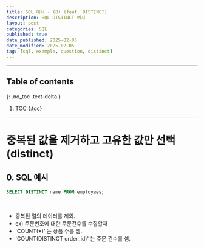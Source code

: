 ```yaml
---
title: SQL 예시 - (8) (feat. DISTINCT)
description: SQL DISTINCT 예시
layout: post
categories: SQL
published: true
date_published: 2025-02-05
date_modified: 2025-02-05
tag: [sql, example, question, distinct]
---
```

---
## Table of contents
{: .no_toc .text-delta }

1. TOC
{:toc}
---

<!-- 글의 제목은 #
    나머지 큰 제목은 ##
    이후 나머지는 3개이상 -->

# 중복된 값을 제거하고 고유한 값만 선택 (distinct)

## 0. SQL 예시
```sql
SELECT DISTINCT name FROM employees;
```
<br>

- 중복된 열의 데이터를 제외.
- ex) 주문번호에 대한 주문건수를 수집할때
- 'COUNT(*)' 는 상품 수를 셈.
- 'COUNT(DISTINCT order_id)' 는 주문 건수를 셈.